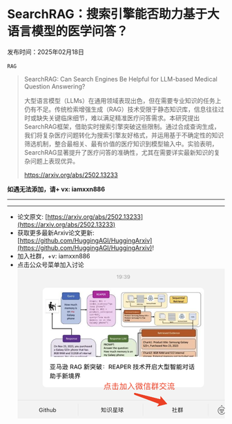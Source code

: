 # SearchRAG：搜索引擎能否助力基于大语言模型的医学问答？
发布时间：2025年02月18日

`RAG`
> SearchRAG: Can Search Engines Be Helpful for LLM-based Medical Question Answering?
>
> 大型语言模型（LLMs）在通用领域表现出色，但在需要专业知识的任务上仍有不足。传统检索增强生成（RAG）技术受限于静态知识库，信息往往过时或缺失关键临床细节，难以满足精准医疗问答需求。本研究提出SearchRAG框架，借助实时搜索引擎突破这些限制。通过合成查询生成，我们将复杂医疗问题转化为搜索引擎友好格式，并运用基于不确定性的知识筛选机制，整合最相关、最有价值的医疗知识到模型输入中。实验表明，SearchRAG显著提升了医疗问答的准确性，尤其在需要详实最新知识的复杂问题上表现优异。
>
> https://arxiv.org/abs/2502.13233

**如遇无法添加，请+ vx: iamxxn886**
<hr />


<hr />

- 论文原文: [https://arxiv.org/abs/2502.13233](https://arxiv.org/abs/2502.13233)
- 获取更多最新Arxiv论文更新: [https://github.com/HuggingAGI/HuggingArxiv](https://github.com/HuggingAGI/HuggingArxiv)!
- 加入社群，+v: iamxxn886
- 点击公众号菜单加入讨论
![](https://raw.githubusercontent.com/HuggingAGI/wx_assets/main/2024/07/31/1722434818326-94339e92-22f1-4472-9d27-fed232f70b5d.jpeg)